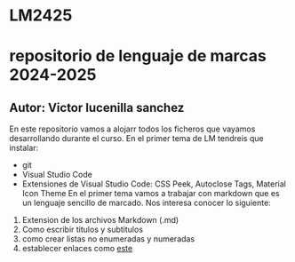 # LM2425
# repositorio de lenguaje de marcas 2024-2025
## Autor: Victor lucenilla sanchez
En este repositorio vamos a alojarr todos los ficheros que vayamos desarrollando durante el curso. En el primer tema de LM tendreis que instalar:
- git
- Visual Studio Code
- Extensiones de Visual Studio Code: CSS Peek, Autoclose Tags, Material Icon Theme
En el primer tema vamos a trabajar con markdown que es un lenguaje sencillo de marcado. Nos interesa conocer lo siguiente:
1.  Extension de los archivos Markdown (.md)    
2. Como escribir titulos y subtitulos
3. como crear listas no enumeradas y numeradas
4. establecer enlaces como [este](https://markdown.es/sintaxis-markdown/#links)